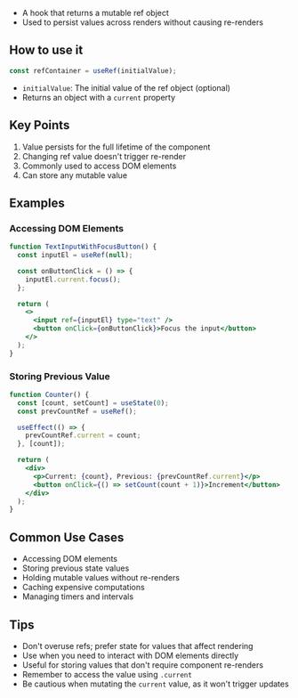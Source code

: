 - A hook that returns a mutable ref object
- Used to persist values across renders without causing re-renders

## How to use it

```jsx
const refContainer = useRef(initialValue);
```

- `initialValue`: The initial value of the ref object (optional)
- Returns an object with a `current` property

## Key Points
1. Value persists for the full lifetime of the component
2. Changing ref value doesn't trigger re-render
3. Commonly used to access DOM elements
4. Can store any mutable value

## Examples

### Accessing DOM Elements

```jsx
function TextInputWithFocusButton() {
  const inputEl = useRef(null);

  const onButtonClick = () => {
    inputEl.current.focus();
  };

  return (
    <>
      <input ref={inputEl} type="text" />
      <button onClick={onButtonClick}>Focus the input</button>
    </>
  );
}
```

### Storing Previous Value

```jsx
function Counter() {
  const [count, setCount] = useState(0);
  const prevCountRef = useRef();

  useEffect(() => {
    prevCountRef.current = count;
  }, [count]);

  return (
    <div>
      <p>Current: {count}, Previous: {prevCountRef.current}</p>
      <button onClick={() => setCount(count + 1)}>Increment</button>
    </div>
  );
}
```

## Common Use Cases
- Accessing DOM elements
- Storing previous state values
- Holding mutable values without re-renders
- Caching expensive computations
- Managing timers and intervals

## Tips
- Don't overuse refs; prefer state for values that affect rendering
- Use when you need to interact with DOM elements directly
- Useful for storing values that don't require component re-renders
- Remember to access the value using `.current`
- Be cautious when mutating the `current` value, as it won't trigger updates
